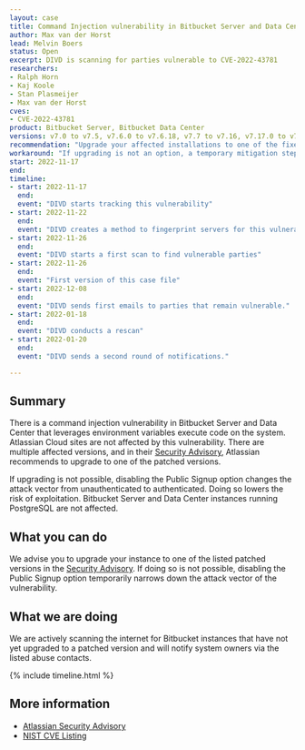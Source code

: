 ```yaml
---
layout: case
title: Command Injection vulnerability in Bitbucket Server and Data Center
author: Max van der Horst
lead: Melvin Boers
status: Open
excerpt: DIVD is scanning for parties vulnerable to CVE-2022-43781
researchers:
- Ralph Horn
- Kaj Koole
- Stan Plasmeijer
- Max van der Horst
cves:
- CVE-2022-43781
product: Bitbucket Server, Bitbucket Data Center
versions: v7.0 to v7.5, v7.6.0 to v7.6.18, v7.7 to v7.16, v7.17.0 to v7.17.11, v7.18 to v7.20, v7.21.0 to v7.21.5 and if `mesh.enabled` is set to `false` in `bitbucket.properties`, v8.0 to v8.4.1. 
recommendation: "Upgrade your affected installations to one of the fixed versions listed by Atlassian in their Security Advisory."
workaround: "If upgrading is not an option, a temporary mitigation step is to disable the Public Signup option. This changes the attack vector from unauthenticated to authenticated."
start: 2022-11-17
end:
timeline:
- start: 2022-11-17
  end:
  event: "DIVD starts tracking this vulnerability"
- start: 2022-11-22
  end:
  event: "DIVD creates a method to fingerprint servers for this vulnerability"
- start: 2022-11-26
  end:
  event: "DIVD starts a first scan to find vulnerable parties"
- start: 2022-11-26
  end:
  event: "First version of this case file"
- start: 2022-12-08
  end:
  event: "DIVD sends first emails to parties that remain vulnerable."
- start: 2022-01-18
  end:
  event: "DIVD conducts a rescan"
- start: 2022-01-20
  end:
  event: "DIVD sends a second round of notifications."

---
```


## Summary

There is a command injection vulnerability in Bitbucket Server and Data Center that leverages environment variables execute code on the system. Atlassian Cloud sites are not affected by this vulnerability. There are multiple affected versions, and in their [Security Advisory](https://confluence.atlassian.com/bitbucketserver/bitbucket-server-and-data-center-security-advisory-2022-11-16-1180141667.html), Atlassian recommends to upgrade to one of the patched versions.

If upgrading is not possible, disabling the Public Signup option changes the attack vector from unauthenticated to authenticated. Doing so lowers the risk of exploitation. Bitbucket Server and Data Center instances running PostgreSQL are not affected. 

## What you can do

We advise you to upgrade your instance to one of the listed patched versions in the [Security Advisory](https://confluence.atlassian.com/bitbucketserver/bitbucket-server-and-data-center-security-advisory-2022-11-16-1180141667.html).
If doing so is not possible, disabling the Public Signup option temporarily narrows down the attack vector of the vulnerability.

## What we are doing

We are actively scanning the internet for Bitbucket instances that have not yet upgraded to a patched version and will notify system owners via the listed abuse contacts.

{% include timeline.html %}

## More information

* [Atlassian Security Advisory](https://confluence.atlassian.com/bitbucketserver/bitbucket-server-and-data-center-security-advisory-2022-11-16-1180141667.html)
* [NIST CVE Listing](https://nvd.nist.gov/vuln/detail/CVE-2022-43781)
